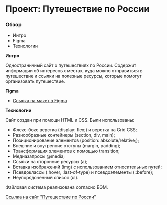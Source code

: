 # Проект: Путешествие по России

### Обзор
* Интро
* Figma
* Технологии

**Интро**

Одностраничный сайт о путешествиях по России. Содержит информации об интересных местах, куда можно отправиться в путешествие и ссылки на полезные ресурсы, которые помогут организовать путешествие.

**Figma**

* [Ссылка на макет в Figma](https://www.figma.com/file/5S2WSbEFL6awjVWJ0NWL8Q/Sprint-3_-Russia-_-desktop-mobile?node-id=28503%3A0)

**Технологии**

Сайт создан при помощи HTML и CSS. Были использованы:

* Флекс-бокс верстка (display: flex;) и верстка на Grid CSS;
* Разнообразные контейнеры (section, div, main);
* Позиционирование элементов (position: absolute/relative;);
* Внешние и внутренние отступы (margin, padding);
* Трансформация элементов с помощью transition;
* Медиазапросы @media;
* Ссылки на сторонние ресурсы (a);
* Вставка изображений (img) с использованием относительных путей;
* Псевдоклассы (:hover, :last-of-type) и псевдоэлементы (::before);
* Неупорядоченный список (ul).

Файловая система реализована согласно БЭМ.

[Ссылка на сайт "Путешествие по России"](https://mariafet.github.io/russian-travel/)